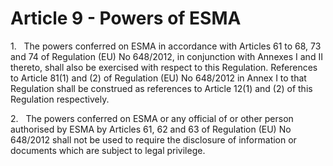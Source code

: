 # Article 9 - Powers of ESMA


1.   The powers conferred on ESMA in accordance with Articles 61 to 68, 73 and 74 of Regulation (EU) No 648/2012, in conjunction with Annexes I and II thereto, shall also be exercised with respect to this Regulation. References to Article 81(1) and (2) of Regulation (EU) No 648/2012 in Annex I to that Regulation shall be construed as references to Article 12(1) and (2) of this Regulation respectively.

2.   The powers conferred on ESMA or any official of or other person authorised by ESMA by Articles 61, 62 and 63 of Regulation (EU) No 648/2012 shall not be used to require the disclosure of information or documents which are subject to legal privilege.
